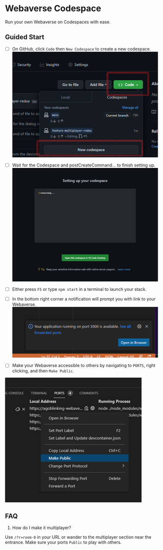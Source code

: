 # Webaverse Codespace
Run your own Webaverse on Codespaces with ease.

## Guided Start
 - [ ] On GitHub, click `Code` then `New Codespace` to create a new codespace.
![Wait for it](./image/codespace%20setup.png)

 - [ ] Wait for the Codespace and postCreateCommand... to finish setting up. 
![Wait for it](./image/codespace%20wait.png)

 - [ ] Either press `F5` or type `npm start` in a terminal to launch your stack.

 - [ ] In the bottom right corner a notification will prompt you with link to your Webaverse.
![App Link](./image/app%20link.png)

 - [ ] Make your Webaverse accessible to others by navigating to `PORTS`, right clicking, and then `Make Public`.

![App Link](./image/make%20public.png)

## FAQ
 1. How do I make it multiplayer?

Use `/?r=room-0` in your URL or wander to the multiplayer section near the entrance. Make sure your ports `Public` to play with others.

